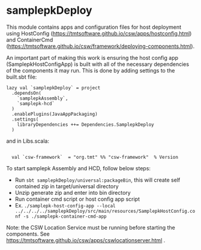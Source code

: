# samplepkDeploy

This module contains apps and configuration files for host deployment using 
HostConfig (https://tmtsoftware.github.io/csw/apps/hostconfig.html) and 
ContainerCmd (https://tmtsoftware.github.io/csw/framework/deploying-components.html).

An important part of making this work is ensuring the host config app (SamplepkHostConfigApp) is built
with all of the necessary dependencies of the components it may run.  This is done by adding settings to the
built.sbt file:

```
lazy val `samplepkDeploy` = project
  .dependsOn(
    `samplepkAssembly`,
    `samplepk-hcd`
  )
  .enablePlugins(JavaAppPackaging)
  .settings(
    libraryDependencies ++= Dependencies.SamplepkDeploy
  )
```

and in Libs.scala:

```

  val `csw-framework`  = "org.tmt" %% "csw-framework"  % Version

```

To start samplepk Assembly and HCD, follow below steps:

 - Run `sbt samplepkDeploy/universal:packageBin`, this will create self contained zip in target/universal directory
 - Unzip generate zip and enter into bin directory
 - Run container cmd script or host config app script
 - Ex.  `./samplepk-host-config-app --local ../../../../samplepkDeploy/src/main/resources/SamplepkHostConfig.conf -s ./samplepk-container-cmd-app`

Note: the CSW Location Service must be running before starting the components.
See https://tmtsoftware.github.io/csw/apps/cswlocationserver.html .